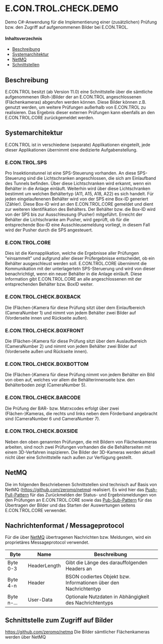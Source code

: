 # E.CON.TROL.CHECK.DEMO
Demo C#-Anwendung für die Implementierung einer (zusätzlichen) Prüfung bzw. den Zugriff auf aufgenommenen Bilder bei E.CON.TROL.

#### Inhaltsverzechnis
* [Beschreibung](#beschreibung)
* [Systemarchitektur](#systemarchitektur)
* [NetMQ](#netmq)
* [Schnittstellen](#schnittstellen)

<a name="beschreibung"/>

## Beschreibung
E.CON.TROL besitzt (ab Version 11.0) eine Schnittstelle über die sämtliche aufgenommenen (Roh-)Bilder der an E.CON.TROL angeschlossenen (Flächenkameras) abgerufen werden können.
Diese Bilder können z.B. genutzt werden, um weitere Prüfungen außerhalb von E.CON.TROL zu realisieren. Das Ergebnis dieser externen Prüfungen kann ebenfalls an den E.CON.TROL.CORE zurückgemeldet werden.

<a name="systemarchitektur"/>

## Systemarchitektur
E.CON.TROL ist in verschiedene (separate) Applikationen eingeteilt, jede dieser Applikationen übernimmt eine dedizierte Aufgabenstellung.

### E.CON.TROL.SPS
Pro Insektionstunnel ist eine SPS-Steuerung vorhanden. An diese SPS-Steuerung sind die Lichtschranken angeschlossen, die sich am Einlaufband des Tunnels befinden. Über diese Lichtschranken wird erkannt, wenn ein Behälter in die Anlage einläuft. Weiterhin wird über diese Lichtschranken bestimmt um welchen Behältertyp (A11, A15, A18, A22) es sich handelt. 
Für jeden eingelaufenenen Behälter wird von der SPS eine Box-ID generiert (Zähler). Diese Box-ID wird an den E.CON.TROL.CORE gemeldet und dient zur weiteren Identifikation des Behälters.
Der Behälter bzw. die Box-ID wird von der SPS bis zur Ausschleusung (Pusher) mitgeführt. Erreicht der Behälter die Lichtschranke am Pusher, wird geprüft, ob für die entsprechende Box-ID eine Ausschleusemeldung vorliegt, in diesem Fall wird der Pusher durch die SPS angesteuert.

### E.CON.TROL.CORE
Dies ist die Kernapplikation, welche die Ergebnisse aller Prüfungen "einsammelt" und aufgrund aller dieser Prüfergebnisse entscheidet, ob ein Behälter ausgeschleust werden soll.
E.CON.TROL.CORE übernimmt die Kommunikation mit der unterlagertetn SPS-Steruerung und wird von dieser benachrichtigt, wenn ein neuer Behälter in die Anlage einläuft. Diese Information gibt E.CON.TROL.CORE an alle angeschlossenen mit der entsprechenden Behälter bzw. BoxID weiter.

### E.CON.TROL.CHECK.BOXBACK
Die (Flächen-)Kamera für diese Prüfung sitzt über dem Einlaufbereich (CameraNumber 1) und nimmt von jedem Behälter zwei Bilder auf (Vorderseite innen und Rückseite außen). 

### E.CON.TROL.CHECK.BOXFRONT
Die (Flächen-)Kamera für diese Prüfung sitzt über dem Auslaufbereich (CameraNumber 2) und nimmt von jedem Behälter zwei Bilder auf (Vorderseite außen und Rückseite innen).

### E.CON.TROL.CHECK.BOXBOTTOM
Die (Flächen-)Kamera für diese Prüfung nimmt von jedem Behälter ein Bild von oben auf, welches vor allem die Behälterinnenseite bzw. den Behälterboden zeigt (CameraNumber 5).

### E.CON.TROL.CHECK.BARCODE
Die Prüfung der BAR- bzw. Matrxcodes erfolgt über zwei (Flächen-)Kameras, die rechts und links neben dem Förderband angebracht sind (CameraNumber 6 und CameraNumber 7).

### E.CON.TROL.CHECK.BOXSIDE
Neben den oben genannten Prüfungen, die mit Bildern von Flächenkameras arbeiten, sind noch zwei Prüfungen vorhanden die die Behälterseiten mit einem 3D-Verfahren inspizieren. Die Bilder der 3D-Kameras werden aktuell nicht über eine Schnittstelle nach außen zur Verfügung gestellt.

<a name="netmq"/>

## NetMQ
Die im folgenden Beschriebenen Schnittstellen sind technisch auf Basis von NetMQ (https://github.com/zeromq/netmq) realisiert. Es wird hier das [Push-Pull-Pattern](https://netmq.readthedocs.io/en/latest/push-pull/) für das Zurückmelden der Status- und Ergebnismeldungen von den Prüfungen an E.CON.TROL.CORE sowie das [Pub-Sub-Pattern](https://netmq.readthedocs.io/en/latest/pub-sub/) für das Übertragen der Bilder und das Starten der Auswertungen seitens E.CON.TROL.CORE verwendet.

## Nachrichtenformat / Messageprotocol
Für die über [NetMQ](https://github.com/zeromq/netmq) übertragenen Nachrichten bzw. Meldungen, wird ein proprietäres Messageprotocol verwendet.

| Byte          | Name            | Beschreibung                                                      |
| ------------- |-----------------|-------------------------------------------------------------------|
| Byte 0-3      | HeaderLength    | Gibt die Länge des darauffolgenden Headers an                     |      
| Byte 4-n      | Header          | BSON codiertes Objekt bzw. Informationen über den Nachrichtentyp  |
| Byte n-...    | User-Data       | Optionale Nutzdaten in Abhängigkeit des Nachrichtentyps           |



## Schnittstelle zum Zugriff auf Bilder

https://github.com/zeromq/netmq
Die Bilder sämtlicher Flächenkameras werden über NetMQ
